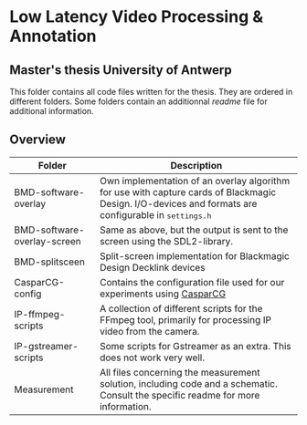 # Low Latency Video Processing & Annotation
Master's thesis University of Antwerp
-------

This folder contains all code files written for the thesis. They are ordered in different folders. Some folders contain an additionnal *readme* file for additional information.  

## Overview

| Folder | Description |
|--------|--------|
|BMD-software-overlay| Own implementation of an overlay algorithm for use with capture cards of Blackmagic Design. I/O-devices and formats are configurable in <tt>settings.h</tt>|
|BMD-software-overlay-screen| Same as above, but the output is sent to the screen using the SDL2-library.|
|BMD-splitsceen|Split-screen implementation for Blackmagic Design Decklink devices|
|CasparCG-config|Contains the configuration file used for our experiments using [CasparCG](https://www.casparcg.com/)|
|IP-ffmpeg-scripts|A collection of different scripts for the FFmpeg tool, primarily for processing IP video from the camera.|
|IP-gstreamer-scripts|Some scripts for Gstreamer as an extra. This does not work very well.|
|Measurement|All files concerning the measurement solution, including code and a schematic. Consult the specific readme for more information.|
